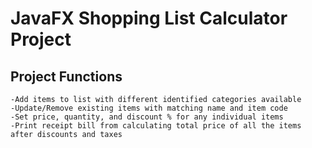 # JavaFX Shopping List Calculator Project

## Project Functions
```
-Add items to list with different identified categories available
-Update/Remove existing items with matching name and item code
-Set price, quantity, and discount % for any individual items
-Print receipt bill from calculating total price of all the items after discounts and taxes
```
